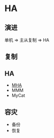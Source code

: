 # HA

## 演进
单机 => 主从复制 => HA

## 复制

## HA

- [MHA](MHA/Readme.md)
- MMM
- MyCat

## 容灾

- 备份
- 恢复


